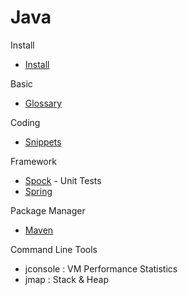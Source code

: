 # Java

Install

- [Install](/snips/java/install.md)

Basic

- [Glossary](/snips/java/glossary.md)

Coding

- [Snippets](/snips/java/snippets.md)

Framework

- [Spock](/snips/java/spock.md) - Unit Tests
- [Spring](/snips/java/spring.md)

Package Manager

- [Maven](/snips/java/maven.md)

Command Line Tools

- jconsole : VM Performance Statistics
- jmap : Stack & Heap
